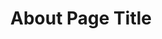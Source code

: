 ---
templateKey: about-page
title: About Page Title
heading: About Page Heading
subheading: This is the About Page subheading
mainpitch:
  title: About Mainpitch Title
  description: >
    About Duis reprehenderit culpa deserunt proident fugiat ea et consectetur amet do nostrud. Elit tempor reprehenderit do et ipsum aliqua elit ullamco eiusmod velit aliquip proident. Consectetur quis consequat ea proident cillum consequat sit do minim Lorem magna irure laboris.
---